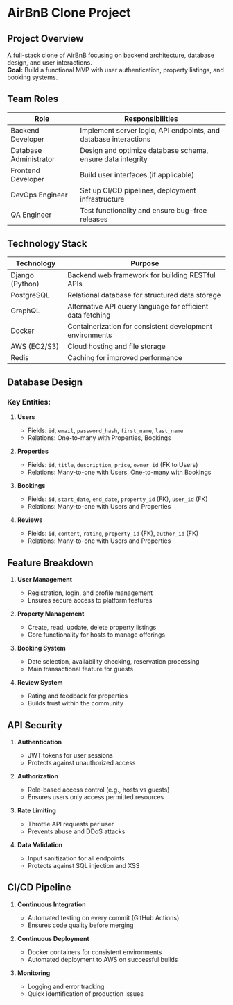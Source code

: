 # AirBnB Clone Project

## Project Overview
A full-stack clone of AirBnB focusing on backend architecture, database design, and user interactions.  
**Goal:** Build a functional MVP with user authentication, property listings, and booking systems.

## Team Roles
| Role | Responsibilities |
|------|-----------------|
| Backend Developer | Implement server logic, API endpoints, and database interactions |
| Database Administrator | Design and optimize database schema, ensure data integrity |
| Frontend Developer | Build user interfaces (if applicable) |
| DevOps Engineer | Set up CI/CD pipelines, deployment infrastructure |
| QA Engineer | Test functionality and ensure bug-free releases |

## Technology Stack
| Technology | Purpose |
|------------|---------|
| Django (Python) | Backend web framework for building RESTful APIs |
| PostgreSQL | Relational database for structured data storage |
| GraphQL | Alternative API query language for efficient data fetching |
| Docker | Containerization for consistent development environments |
| AWS (EC2/S3) | Cloud hosting and file storage |
| Redis | Caching for improved performance |

## Database Design
### Key Entities:
1. **Users**
   - Fields: `id`, `email`, `password_hash`, `first_name`, `last_name`
   - Relations: One-to-many with Properties, Bookings

2. **Properties**
   - Fields: `id`, `title`, `description`, `price`, `owner_id` (FK to Users)
   - Relations: Many-to-one with Users, One-to-many with Bookings

3. **Bookings**
   - Fields: `id`, `start_date`, `end_date`, `property_id` (FK), `user_id` (FK)
   - Relations: Many-to-one with Users and Properties

4. **Reviews**
   - Fields: `id`, `content`, `rating`, `property_id` (FK), `author_id` (FK)
   - Relations: Many-to-one with Users and Properties

## Feature Breakdown
1. **User Management**
   - Registration, login, and profile management
   - Ensures secure access to platform features

2. **Property Management**
   - Create, read, update, delete property listings
   - Core functionality for hosts to manage offerings

3. **Booking System**
   - Date selection, availability checking, reservation processing
   - Main transactional feature for guests

4. **Review System**
   - Rating and feedback for properties
   - Builds trust within the community

## API Security
1. **Authentication**
   - JWT tokens for user sessions
   - Protects against unauthorized access

2. **Authorization**
   - Role-based access control (e.g., hosts vs guests)
   - Ensures users only access permitted resources

3. **Rate Limiting**
   - Throttle API requests per user
   - Prevents abuse and DDoS attacks

4. **Data Validation**
   - Input sanitization for all endpoints
   - Protects against SQL injection and XSS

## CI/CD Pipeline
1. **Continuous Integration**
   - Automated testing on every commit (GitHub Actions)
   - Ensures code quality before merging

2. **Continuous Deployment**
   - Docker containers for consistent environments
   - Automated deployment to AWS on successful builds

3. **Monitoring**
   - Logging and error tracking
   - Quick identification of production issues
